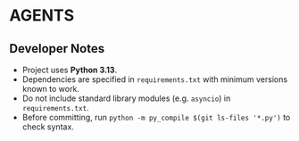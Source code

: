 # AGENTS

## Developer Notes
- Project uses **Python 3.13**.
- Dependencies are specified in `requirements.txt` with minimum versions known to work.
- Do not include standard library modules (e.g. `asyncio`) in `requirements.txt`.
- Before committing, run `python -m py_compile $(git ls-files '*.py')` to check syntax.

